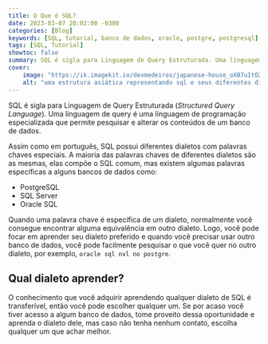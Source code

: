 ```yaml
---
title: O Que é SQL?
date: 2023-03-07 20:02:00 -0300
categories: [Blog]
keywords: [SQL, tutorial, banco de dados, oracle, postgre, postgresql]
tags: [SQL, Tutorial]
showtoc: false
summary: SQL é sigla para Linguagem de Query Estruturada. Uma linguagem de query é uma linguagem de programação especializada que permite pesquisar e alterar os conteúdos de um banco de dados.
cover:
    image: "https://ik.imagekit.io/devmedeiros/japanese-house_oXB7uItOZ.webp?tr=w-700"
    alt: "uma estrutura asiática representando sql e seus diferentes dialetos"
---
```


SQL é sigla para Linguagem de Query Estruturada (_Structured Query Language_). Uma linguagem de query é uma linguagem de programação especializada que permite pesquisar e alterar os conteúdos de um banco de dados. 

Assim como em português, SQL possui diferentes dialetos com palavras chaves especiais. A maioria das palavras chaves de diferentes dialetos são as mesmas, elas compõe o SQL comum, mas existem algumas palavras específicas a alguns bancos de dados como:

- PostgreSQL
- SQL Server
- Oracle SQL

Quando uma palavra chave é específica de um dialeto, normalmente você consegue encontrar alguma equivalência em outro dialeto. Logo, você pode focar em aprender seu dialeto preferido e quando você precisar usar outro banco de dados, você pode facilmente pesquisar o que você quer no outro dialeto, por exemplo, `oracle sql nvl no postgre`. 

## Qual dialeto aprender?

O conhecimento que você adquirir aprendendo qualquer dialeto de SQL é transferível, então você pode escolher qualquer um. Se por acaso você tiver acesso a algum banco de dados, tome proveito dessa oportunidade e aprenda o dialeto dele, mas caso não tenha nenhum contato, escolha qualquer um que achar melhor.